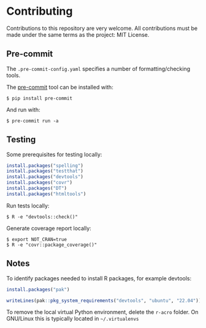 # Contributing

Contributions to this repository are very welcome. All contributions must be
made under the same terms as the project: MIT License.

## Pre-commit

The `.pre-commit-config.yaml` specifies a number of formatting/checking tools.

The [pre-commit](https://pre-commit.com) tool can be installed with:

```
$ pip install pre-commit
```

And run with:

```
$ pre-commit run -a
```

## Testing

Some prerequisites for testing locally:

```R
install.packages("spelling")
install.packages("testthat")
install.packages("devtools")
install.packages("covr")
install.packages("DT")
install.packages("htmltools")
```

Run tests locally:

```
$ R -e "devtools::check()"
```

Generate coverage report locally:

```
$ export NOT_CRAN=true
$ R -e "covr::package_coverage()"
```

## Notes

To identify packages needed to install R packages, for example devtools:

```R
install.packages("pak")

writeLines(pak::pkg_system_requirements("devtools", "ubuntu", "22.04"))
```

To remove the local virtual Python environment, delete the `r-acro` folder.
On GNU/Linux this is typically located in `~/.virtualenvs`
